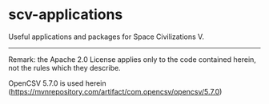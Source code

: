 # scv-applications
Useful applications and packages for Space Civilizations V.

---
Remark: the Apache 2.0 License applies only to the code contained herein, not the rules which they describe.

OpenCSV 5.7.0 is used herein (https://mvnrepository.com/artifact/com.opencsv/opencsv/5.7.0)
